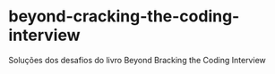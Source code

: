 # beyond-cracking-the-coding-interview
Soluções dos desafios do livro Beyond Bracking the Coding Interview

